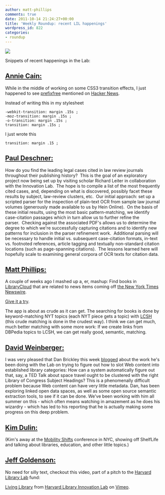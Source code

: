 ```yaml
---
author: matt-phillips
comments: true
date: 2011-10-14 21:24:27+00:00
title: 'Weekly Roundup: recent LIL happenings'
wordpress_id: 822
categories:
- roundup
---
```


![](http://librarylab.law.harvard.edu/images/notebook_small.png)

Snippets of recent happenings in the Lab:


## [Annie Cain:](http://www.librarylab.law.harvard.edu/about/)


While in the middle of working on some CSS3 transition effects, I just happened to see [prefixfree](http://leaverou.github.com/prefixfree/) mentioned on [Hacker News](http://news.ycombinator.com/).

Instead of writing this in my stylesheet



    -webkit-transition: margin .15s ;
    -moz-transition: margin .15s ;
    -o-transition: margin .15s ;
    transition: margin .15s ;



I just wrote this



    transition: margin .15 ;






## [Paul Deschner:](http://www.librarylab.law.harvard.edu/about/)


How do you find the leading legal cases cited in law review journals throughout their publishing history?  This is the goal of an exploratory project now being set up by visiting scholar Richard Leiter in collaboration with the Innovation Lab.  The hope is to compile a list of the most frequently cited cases, and, depending on what is discovered, possibly facet these results by subject, law-review clusters, etc.  Our initial approach: set up a scripted parser for the inspection of plain-text OCR from sample law journal volumes (generously made available to us by Hein Online).  On the basis of these initial results, using the most basic pattern-matching, we identify case-citation passages which in turn allow us to further refine the parser.  Checking against the associated PDF's allows us to determine the degree to which we're successfully capturing citations and to identify new patterns for inclusion in the parser refinement work.  Additional parsing will be necessary to handle initial vs. subsequent case-citation formats, in-text vs. footnoted references, article tagging and textually non-standard citation locations (such as page-spanning citations).  The lessons learned here will hopefully scale to examining general corpora of OCR texts for citation data.


## [Matt Phillips:](http://www.librarylab.law.harvard.edu/about/)


A couple of weeks ago I mashed up a, er, mashup: Find books in [LibraryCloud](http://www.librarycloud.org) that are related to news items coming off [the New York Times Newswire](http://developer.nytimes.com/docs/read/times_newswire_api).

[Give it a try](http://librarylab.law.harvard.edu/projects/works-news/).

The app is about as crude as it can get. The searching for books is done by keyword-matching NYT topics (each NYT piece gets a topic) with [LCSH](http://www.loc.gov/aba/cataloging/subject/) (this crude matching is done in the crudest way). I think we can get much, much better matching with some more work: If we create links from DBPedia topics to LCSH, we can get really good, semantic, matching.


## [David Weinberger:](http://www.librarylab.law.harvard.edu/about/)


I was very pleased that Dan Brickley this week [blogged](http://danbri.org/words/2011/10/11/720) about the work he's been doing with the Lab on trying to figure out how to slot Web content into established library categories: How can a system automatically figure out that, say, a TED Talk about space travel ought to be clustered with the right Library of Congress Subject Headings? This is a phenomenally difficult problem because Web content can have very little metadata. Dan, has been exploring linked open data spaces, as well as some open source semantic extraction tools, to see if it can be done. We've been working with him all summer on this - which often means watching in amazement as he does his wizardry - which has led to his reporting that he is actually making some progress on this deep problem.


## [Kim Dulin:](http://www.librarylab.law.harvard.edu/about/)


(Kim's away at the [Mobility Shifts](http://mobilityshifts.org) conference in NYC, showing off ShelfLife and talking about libraries, education, and other little topics.)


## [Jeff Goldenson:](http://www.librarylab.law.harvard.edu/about/)


No need for silly text, checkout this video, part of a pitch to the [Harvard Library Lab](http://osc.hul.harvard.edu/liblab) fund:



[Living Library](http://vimeo.com/29977114) from [Harvard Library Innovation Lab](http://vimeo.com/user7144664) on [Vimeo](http://vimeo.com).
